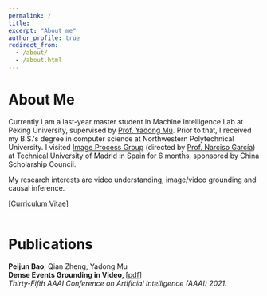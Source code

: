 ```yaml
---
permalink: /
title: 
excerpt: "About me"
author_profile: true
redirect_from: 
  - /about/
  - /about.html
---
```


About Me
======
Currently I am  a last-year master student in Machine Intelligence Lab at Peking University, supervised by [Prof. Yadong Mu](http://www.muyadong.com/). 
Prior to that,
I received my B.S.'s degree in computer science at Northwestern Polytechnical University. I visited [Image Process Group](https://www.gti.ssr.upm.es/) (directed by [Prof. Narciso García](https://www.gti.ssr.upm.es/narciso-garcia)) at Technical University of Madrid in Spain for 6 months, sponsored by China Scholarship Council.

My research interests are video understanding, image/video grounding and causal inference.


[[Curriculum Vitae]](https://peijunbao.github.io/files/paper1.pdf)
<br />
<br />


Publications
======
<strong>Peijun Bao</strong>, Qian Zheng, Yadong Mu<br />
<strong>Dense Events Grounding in Video, </strong> [[pdf]](https://peijunbao.github.io/files/PeijunBao_AAAI21_DenseEventsGrounding.pdf) <br />
<i>Thirty-Fifth AAAI Conference on Artificial Intelligence (AAAI) 2021.</i>
